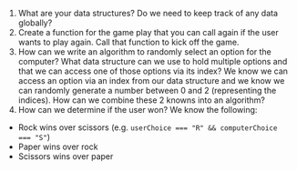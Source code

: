 1. What are your data structures? Do we need to keep track of any data globally?
2. Create a function for the game play that you can call again if the user wants to play again. Call that function to kick off the game.
3. How can we write an algorithm to randomly select an option for the computer? What data structure can we use to hold multiple options and that we can access one of those options via its index? We know we can access an option via an index from our data structure and we know we can randomly generate a number between 0 and 2 (representing the indices). How can we combine these 2 knowns into an algorithm?
4. How can we determine if the user won? We know the following:

- Rock wins over scissors (e.g. `userChoice === "R" && computerChoice === "S"`)
- Paper wins over rock
- Scissors wins over paper
